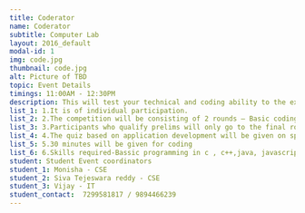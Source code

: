 ```yaml
---
title: Coderator
name: Coderator
subtitle: Computer Lab
layout: 2016_default
modal-id: 1
img: code.jpg
thumbnail: code.jpg
alt: Picture of TBD
topic: Event Details
timings: 11:00AM - 12:30PM
description: This will test your technical and coding ability to the extremity. Be prepared to face situations from every nook and corner and get ready to give your best shot.                                                                                  
list_1: 1.It is of individual participation.
list_2: 2.The competition will be consisting of 2 rounds – Basic coding quest -Final round
list_3: 3.Participants who qualify prelims will only go to the final round.                                                                        
list_4: 4.The quiz based on application development will be given on spot.                           
list_5: 5.30 minutes will be given for coding                                                                                                                   
list_6: 6.Skills required-Bassic programming in c , c++,java, javascript,Python.                                              
student: Student Event coordinators
student_1: Monisha - CSE             
student_2: Siva Tejeswara reddy - CSE
student_3: Vijay - IT          
student_contact:  7299581817 / 9894466239
---
```



